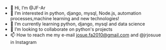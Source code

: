 - 👋 Hi, I’m @JF-Ar
- 👀 I’m interested in python, django, mysql, Node.js, automation processes,machine learning and new technologies! 
- 🌱 I’m currently learning python, django, mysql and data science
- 💞️ I’m looking to collaborate on python's projects 
- 📫 How to reach me my e-mail josue.fa2010@gmail.com and @jrjosuue in Instagram

<!---
JF-Ar/JF-Ar is a ✨ special ✨ repository because its `README.md` (this file) appears on your GitHub profile.
You can click the Preview link to take a look at your changes.
--->
